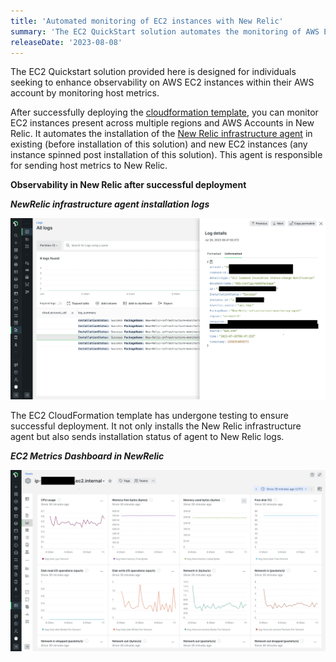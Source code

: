 ```yaml
---
title: 'Automated monitoring of EC2 instances with New Relic'
summary: 'The EC2 QuickStart solution automates the monitoring of AWS EC2 instances in New Relic by using a CloudFormation template to install New Relic infrastructure agent on the instances.'
releaseDate: '2023-08-08'
---
```


The EC2 Quickstart solution provided here is designed for individuals seeking to enhance observability on AWS EC2 instances within their AWS account by monitoring host metrics.

After successfully deploying the [cloudformation template](https://github.com/aws-quickstart/quickstart-ct-newrelic-one/blob/main/templates/EC2_Quickstart.yml), you can monitor EC2 instances present across multiple regions and AWS Accounts in New Relic. It automates the installation of the [New Relic infrastructure agent](https://docs.newrelic.com/docs/infrastructure/install-infrastructure-agent/get-started/install-infrastructure-agent/) in existing (before installation of this solution) and new EC2 instances (any instance spinned post installation of this solution). This agent is responsible for sending host metrics to New Relic.

**Observability in New Relic after successful deployment**
 
***NewRelic infrastructure agent installation logs***


![NewRelic infrastructure agent installation logs](./images/nr_agent_installation_logs.webp "EC2 Metrics")

The EC2 CloudFormation template has undergone testing to ensure successful deployment. It not only installs the New Relic infrastructure agent but also sends installation status of agent to New Relic logs.



***EC2 Metrics Dashboard in NewRelic***

![EC2 Metrics Dashboard](./images/ec2_metrics_from_agent.webp "EC2 Metrics")


